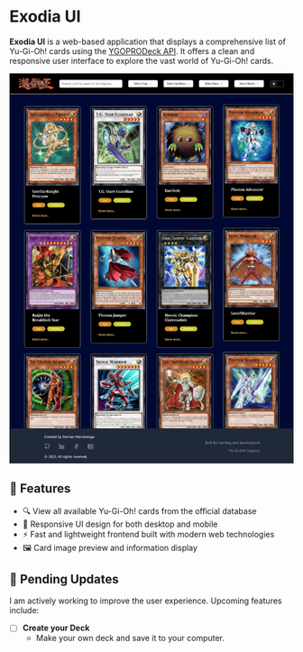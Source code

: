 # Exodia UI

**Exodia UI** is a web-based application that displays a comprehensive list of Yu-Gi-Oh! cards using the [YGOPRODeck API](https://db.ygoprodeck.com/api-guide/). It offers a clean and responsive user interface to explore the vast world of Yu-Gi-Oh! cards.

![Exodia UI Screenshot](public/preview.png)

## 🌟 Features

- 🔍 View all available Yu-Gi-Oh! cards from the official database
- 📱 Responsive UI design for both desktop and mobile
- ⚡ Fast and lightweight frontend built with modern web technologies
- 🖼️ Card image preview and information display

## 🚧 Pending Updates

I am actively working to improve the user experience. Upcoming features include:

- [ ] **Create your Deck**
    - Make your own deck and save it to your computer.

